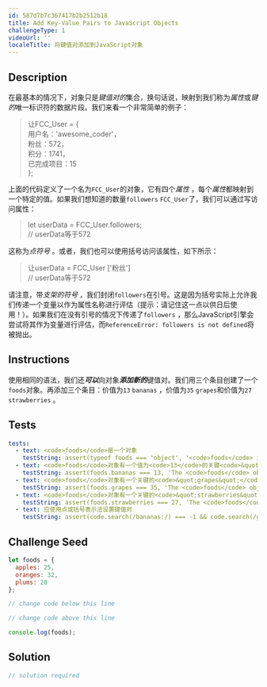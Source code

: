 ```yaml
---
id: 587d7b7c367417b2b2512b18
title: Add Key-Value Pairs to JavaScript Objects
challengeType: 1
videoUrl: ''
localeTitle: 将键值对添加到JavaScript对象
---
```


## Description
<section id="description">在最基本的情况下，对象只是<dfn>键值对的</dfn>集合，换句话说，映射到我们称为<dfn>属性</dfn>或<dfn>键的</dfn>唯一标识符的数据片段。我们来看一个非常简单的例子： <blockquote>让FCC_User = { <br>用户名：&#39;awesome_coder&#39;， <br>粉丝：572， <br>积分：1741， <br>已完成项目：15 <br> }; </blockquote>上面的代码定义了一个名为<code>FCC_User</code>的对象，它有四个<dfn>属性</dfn> ，每个<dfn>属性</dfn>都映射到一个特定的值。如果我们想知道的数量<code>followers</code> <code>FCC_User</code>了，我们可以通过写访问属性： <blockquote> let userData = FCC_User.followers; <br> // userData等于572 </blockquote>这称为<dfn>点符号</dfn> 。或者，我们也可以使用括号访问该属性，如下所示： <blockquote>让userData = FCC_User [&#39;粉丝&#39;] <br> // userData等于572 </blockquote>请注意，带<dfn>支架的符号</dfn> ，我们封闭<code>followers</code>在引号。这是因为括号实际上允许我们传递一个变量以作为属性名称进行评估（提示：请记住这一点以供日后使用！）。如果我们在没有引号的情况下传递了<code>followers</code> ，那么JavaScript引擎会尝试将其作为变量进行评估，而<code>ReferenceError: followers is not defined</code>将被抛出。 </section>

## Instructions
<section id="instructions">使用相同的语法，我们还<em><strong>可以</strong></em>向对象<em><strong>添加新的</strong></em>键值对。我们用三个条目创建了一个<code>foods</code>对象。再添加三个条目：价值为<code>13</code> <code>bananas</code> ，价值为<code>35</code> <code>grapes</code>和价值为<code>27</code> <code>strawberries</code> 。 </section>

## Tests
<section id='tests'>

```yml
tests:
  - text: <code>foods</code>是一个对象
    testString: assert(typeof foods === 'object', '<code>foods</code> is an object');
  - text: <code>foods</code>对象有一个值为<code>13</code>的关键<code>&quot;bananas&quot;</code>
    testString: assert(foods.bananas === 13, 'The <code>foods</code> object has a key <code>"bananas"</code> with a value of <code>13</code>');
  - text: <code>foods</code>对象有一个关键的<code>&quot;grapes&quot;</code> ，价值<code>35</code>
    testString: assert(foods.grapes === 35, 'The <code>foods</code> object has a key <code>"grapes"</code> with a value of <code>35</code>');
  - text: <code>foods</code>对象有一个关键的<code>&quot;strawberries&quot;</code> ，值为<code>27</code>
    testString: assert(foods.strawberries === 27, 'The <code>foods</code> object has a key <code>"strawberries"</code> with a value of <code>27</code>');
  - text: 应使用点或括号表示法设置键值对
    testString: assert(code.search(/bananas:/) === -1 && code.search(/grapes:/) === -1 && code.search(/strawberries:/) === -1, 'The key-value pairs should be set using dot or bracket notation');

```

</section>

## Challenge Seed
<section id='challengeSeed'>

<div id='js-seed'>

```js
let foods = {
  apples: 25,
  oranges: 32,
  plums: 28
};

// change code below this line

// change code above this line

console.log(foods);

```

</div>



</section>

## Solution
<section id='solution'>

```js
// solution required
```
</section>

